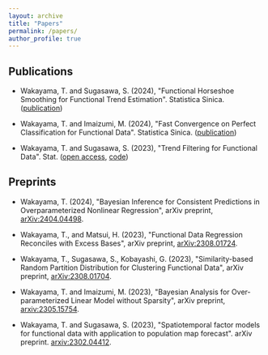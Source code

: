 ```yaml
---
layout: archive
title: "Papers"
permalink: /papers/
author_profile: true
---
```


## Publications

- Wakayama, T. and Sugasawa, S. (2024), "Functional Horseshoe Smoothing for Functional Trend Estimation". Statistica Sinica. ([publication](https://www3.stat.sinica.edu.tw/LatestART/SS-2022-0297_fp.pdf))

- Wakayama, T. and Imaizumi, M. (2024), "Fast Convergence on Perfect Classification for Functional Data". Statistica Sinica. ([publication](https://www3.stat.sinica.edu.tw/LatestART/SS-2022-0258_fp.pdf))

- Wakayama, T. and Sugasawa, S. (2023), "Trend Filtering for Functional Data". Stat. ([open access](https://onlinelibrary.wiley.com/doi/full/10.1002/sta4.590), [code](https://github.com/TomWaka/Locally-Adaptive-Smoothing-for-Functional-Data))

## Preprints

- Wakayama, T. (2024), "Bayesian Inference for Consistent Predictions in Overparameterized Nonlinear Regression", arXiv preprint, [arXiv:2404.04498](https://arxiv.org/abs/2404.04498).

- Wakayama, T., and Matsui, H. (2023), "Functional Data Regression Reconciles with Excess Bases", arXiv preprint, [arXiv:2308.01724](https://arxiv.org/abs/2308.01724).

- Wakayama, T., Sugasawa, S., Kobayashi, G. (2023), "Similarity-based Random Partition Distribution for Clustering Functional Data", arXiv preprint, [arXiv:2308.01704](https://arxiv.org/abs/2308.01704).

- Wakayama, T. and Imaizumi, M. (2023), "Bayesian Analysis for Over-parameterized Linear Model without Sparsity", arXiv preprint, [arxiv:2305.15754](https://arxiv.org/abs/2305.15754).

- Wakayama, T. and Sugasawa, S. (2023), "Spatiotemporal factor models for functional data with application to population map forecast". arXiv preprint. [arxiv:2302.04412](https://arxiv.org/abs/2302.04412).
